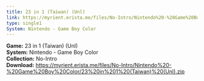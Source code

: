 ```yaml
---
title: 23 in 1 (Taiwan) (Unl)
link: https://myrient.erista.me/files/No-Intro/Nintendo%20-%20Game%20Boy%20Color/23%20in%201%20(Taiwan)%20(Unl).zip
type: single1
System: Nintendo - Game Boy Color
---
```

<b>Game:</b> 23 in 1 (Taiwan) (Unl)<br>
<b>System:</b> Nintendo - Game Boy Color<br>
<b>Collection:</b> No-Intro<br>
<b>Download:</b> https://myrient.erista.me/files/No-Intro/Nintendo%20-%20Game%20Boy%20Color/23%20in%201%20(Taiwan)%20(Unl).zip